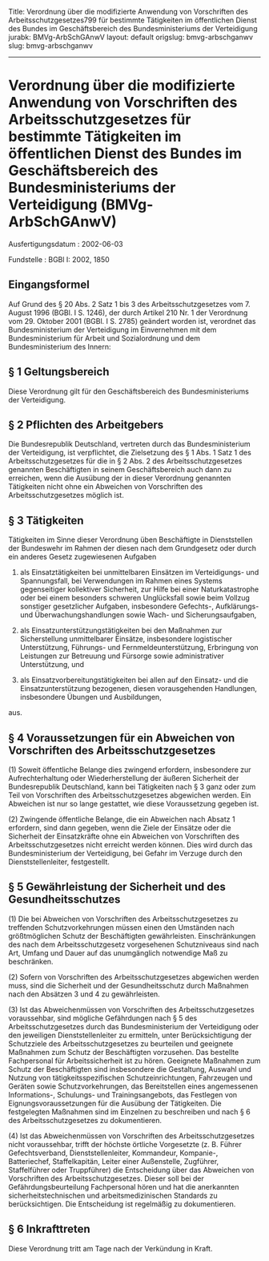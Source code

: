 Title: Verordnung über die modifizierte Anwendung von Vorschriften des Arbeitsschutzgesetzes799
  für bestimmte Tätigkeiten im öffentlichen Dienst des Bundes im Geschäftsbereich
  des Bundesministeriums der Verteidigung
jurabk: BMVg-ArbSchGAnwV
layout: default
origslug: bmvg-arbschganwv
slug: bmvg-arbschganwv

---

# Verordnung über die modifizierte Anwendung von Vorschriften des Arbeitsschutzgesetzes für bestimmte Tätigkeiten im öffentlichen Dienst des Bundes im Geschäftsbereich des Bundesministeriums der Verteidigung (BMVg-ArbSchGAnwV)

Ausfertigungsdatum
:   2002-06-03

Fundstelle
:   BGBl I: 2002, 1850



## Eingangsformel

Auf Grund des § 20 Abs. 2 Satz 1 bis 3 des Arbeitsschutzgesetzes vom
7\. August 1996 (BGBl. I S. 1246), der durch Artikel 210 Nr. 1 der
Verordnung vom 29. Oktober 2001 (BGBl. I S. 2785) geändert worden ist,
verordnet das Bundesministerium der Verteidigung im Einvernehmen mit
dem Bundesministerium für Arbeit und Sozialordnung und dem
Bundesministerium des Innern:


## § 1 Geltungsbereich

Diese Verordnung gilt für den Geschäftsbereich des Bundesministeriums
der Verteidigung.


## § 2 Pflichten des Arbeitgebers

Die Bundesrepublik Deutschland, vertreten durch das Bundesministerium
der Verteidigung, ist verpflichtet, die Zielsetzung des § 1 Abs. 1
Satz 1 des Arbeitsschutzgesetzes für die in § 2 Abs. 2 des
Arbeitsschutzgesetzes genannten Beschäftigten in seinem
Geschäftsbereich auch dann zu erreichen, wenn die Ausübung der in
dieser Verordnung genannten Tätigkeiten nicht ohne ein Abweichen von
Vorschriften des Arbeitsschutzgesetzes möglich ist.


## § 3 Tätigkeiten

Tätigkeiten im Sinne dieser Verordnung üben Beschäftigte in
Dienststellen der Bundeswehr im Rahmen der diesen nach dem Grundgesetz
oder durch ein anderes Gesetz zugewiesenen Aufgaben

1.  als Einsatztätigkeiten bei unmittelbaren Einsätzen im Verteidigungs-
    und Spannungsfall, bei Verwendungen im Rahmen eines Systems
    gegenseitiger kollektiver Sicherheit, zur Hilfe bei einer
    Naturkatastrophe oder bei einem besonders schweren Unglücksfall sowie
    beim Vollzug sonstiger gesetzlicher Aufgaben, insbesondere Gefechts-,
    Aufklärungs- und Überwachungshandlungen sowie Wach- und
    Sicherungsaufgaben,


2.  als Einsatzunterstützungstätigkeiten bei den Maßnahmen zur
    Sicherstellung unmittelbarer Einsätze, insbesondere logistischer
    Unterstützung, Führungs- und Fernmeldeunterstützung, Erbringung von
    Leistungen zur Betreuung und Fürsorge sowie administrativer
    Unterstützung, und


3.  als Einsatzvorbereitungstätigkeiten bei allen auf den Einsatz- und die
    Einsatzunterstützung bezogenen, diesen vorausgehenden Handlungen,
    insbesondere Übungen und Ausbildungen,



aus.


## § 4 Voraussetzungen für ein Abweichen von Vorschriften des Arbeitsschutzgesetzes

(1) Soweit öffentliche Belange dies zwingend erfordern, insbesondere
zur Aufrechterhaltung oder Wiederherstellung der äußeren Sicherheit
der Bundesrepublik Deutschland, kann bei Tätigkeiten nach § 3 ganz
oder zum Teil von Vorschriften des Arbeitsschutzgesetzes abgewichen
werden. Ein Abweichen ist nur so lange gestattet, wie diese
Voraussetzung gegeben ist.

(2) Zwingende öffentliche Belange, die ein Abweichen nach Absatz 1
erfordern, sind dann gegeben, wenn die Ziele der Einsätze oder die
Sicherheit der Einsatzkräfte ohne ein Abweichen von Vorschriften des
Arbeitsschutzgesetzes nicht erreicht werden können. Dies wird durch
das Bundesministerium der Verteidigung, bei Gefahr im Verzuge durch
den Dienststellenleiter, festgestellt.


## § 5 Gewährleistung der Sicherheit und des Gesundheitsschutzes

(1) Die bei Abweichen von Vorschriften des Arbeitsschutzgesetzes zu
treffenden Schutzvorkehrungen müssen einen den Umständen nach
größtmöglichen Schutz der Beschäftigten gewährleisten. Einschränkungen
des nach dem Arbeitsschutzgesetz vorgesehenen Schutzniveaus sind nach
Art, Umfang und Dauer auf das unumgänglich notwendige Maß zu
beschränken.

(2) Sofern von Vorschriften des Arbeitsschutzgesetzes abgewichen
werden muss, sind die Sicherheit und der Gesundheitsschutz durch
Maßnahmen nach den Absätzen 3 und 4 zu gewährleisten.

(3) Ist das Abweichenmüssen von Vorschriften des Arbeitsschutzgesetzes
voraussehbar, sind mögliche Gefährdungen nach § 5 des
Arbeitsschutzgesetzes durch das Bundesministerium der Verteidigung
oder den jeweiligen Dienststellenleiter zu ermitteln, unter
Berücksichtigung der Schutzziele des Arbeitsschutzgesetzes zu
beurteilen und geeignete Maßnahmen zum Schutz der Beschäftigten
vorzusehen. Das bestellte Fachpersonal für Arbeitssicherheit ist zu
hören. Geeignete Maßnahmen zum Schutz der Beschäftigten sind
insbesondere die Gestaltung, Auswahl und Nutzung von
tätigkeitsspezifischen Schutzeinrichtungen, Fahrzeugen und Geräten
sowie Schutzvorkehrungen, das Bereitstellen eines angemessenen
Informations-, Schulungs- und Trainingsangebots, das Festlegen von
Eignungsvoraussetzungen für die Ausübung der Tätigkeiten. Die
festgelegten Maßnahmen sind im Einzelnen zu beschreiben und nach § 6
des Arbeitsschutzgesetzes zu dokumentieren.

(4) Ist das Abweichenmüssen von Vorschriften des Arbeitsschutzgesetzes
nicht voraussehbar, trifft der höchste örtliche Vorgesetzte (z. B.
Führer Gefechtsverband, Dienststellenleiter, Kommandeur, Kompanie-,
Batteriechef, Staffelkapitän, Leiter einer Außenstelle, Zugführer,
Staffelführer oder Truppführer) die Entscheidung über das Abweichen
von Vorschriften des Arbeitsschutzgesetzes. Dieser soll bei der
Gefährdungsbeurteilung Fachpersonal hören und hat die anerkannten
sicherheitstechnischen und arbeitsmedizinischen Standards zu
berücksichtigen. Die Entscheidung ist regelmäßig zu dokumentieren.


## § 6 Inkrafttreten

Diese Verordnung tritt am Tage nach der Verkündung in Kraft.

